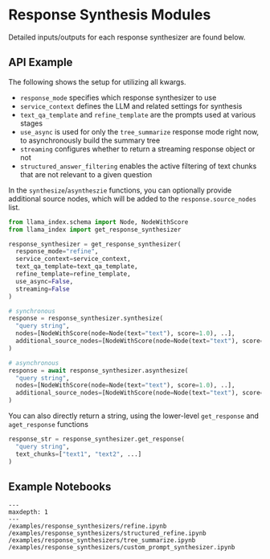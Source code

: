# Response Synthesis Modules

Detailed inputs/outputs for each response synthesizer are found below.

## API Example

The following shows the setup for utilizing all kwargs.

- `response_mode` specifies which response synthesizer to use
- `service_context` defines the LLM and related settings for synthesis
- `text_qa_template` and `refine_template` are the prompts used at various stages
- `use_async` is used for only the `tree_summarize` response mode right now, to asynchronously build the summary tree
- `streaming` configures whether to return a streaming response object or not
- `structured_answer_filtering` enables the active filtering of text chunks that are not relevant to a given question

In the `synthesize`/`asyntheszie` functions, you can optionally provide additional source nodes, which will be added to the `response.source_nodes` list.

```python
from llama_index.schema import Node, NodeWithScore
from llama_index import get_response_synthesizer

response_synthesizer = get_response_synthesizer(
  response_mode="refine",
  service_context=service_context,
  text_qa_template=text_qa_template,
  refine_template=refine_template,
  use_async=False,
  streaming=False
)

# synchronous
response = response_synthesizer.synthesize(
  "query string",
  nodes=[NodeWithScore(node=Node(text="text"), score=1.0), ..],
  additional_source_nodes=[NodeWithScore(node=Node(text="text"), score=1.0), ..],
)

# asynchronous
response = await response_synthesizer.asynthesize(
  "query string",
  nodes=[NodeWithScore(node=Node(text="text"), score=1.0), ..],
  additional_source_nodes=[NodeWithScore(node=Node(text="text"), score=1.0), ..],
)
```

You can also directly return a string, using the lower-level `get_response` and `aget_response` functions

```python
response_str = response_synthesizer.get_response(
  "query string",
  text_chunks=["text1", "text2", ...]
)
```

## Example Notebooks

```{toctree}
---
maxdepth: 1
---
/examples/response_synthesizers/refine.ipynb
/examples/response_synthesizers/structured_refine.ipynb
/examples/response_synthesizers/tree_summarize.ipynb
/examples/response_synthesizers/custom_prompt_synthesizer.ipynb
```
